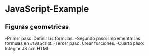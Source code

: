 # JavaScript-Example


## Figuras geometricas 

-Primer paso: Definir las fórmulas.
-Segundo paso: Implementar las fórmulas en JavaScript.
-Tercer paso: Crear funciones.
-Cuarto paso: Integrar JS con HTML. 